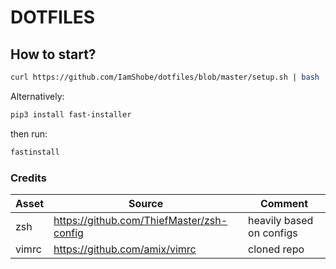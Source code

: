 DOTFILES
========

## How to start?

```bash
curl https://github.com/IamShobe/dotfiles/blob/master/setup.sh | bash
```

Alternatively:

```bash
pip3 install fast-installer
```

then run:
```bash
fastinstall
```


### Credits

Asset |   Source                                  |  Comment
----  | ----------------------------------------- |-------------------------
zsh   | https://github.com/ThiefMaster/zsh-config | heavily based on configs
vimrc | https://github.com/amix/vimrc             | cloned repo

